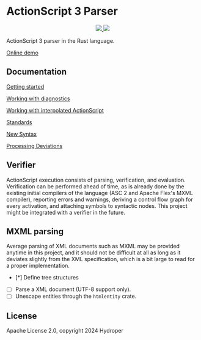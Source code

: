 # ActionScript 3 Parser

<p align="center">
  <a href="https://lib.rs/crates/as3_parser">
    <img src="https://img.shields.io/badge/lib.rs-green">
  </a>
  <a href="https://docs.rs/as3_parser">
    <img src="https://img.shields.io/badge/Rust%20API%20Documentation-gray">
  </a>
</p>

ActionScript 3 parser in the Rust language.

[Online demo](https://hydroper.github.io/as3parser/demo)

## Documentation

[Getting started](docs/getting-started.md)

[Working with diagnostics](docs/diagnostics.md)

[Working with interpolated ActionScript](docs/interpolation.md)

[Standards](docs/standards.md)

[New Syntax](docs/new-syntax.md)

[Processing Deviations](docs/processing-deviations.md)

## Verifier

ActionScript execution consists of parsing, verification, and evaluation. Verification can be performed ahead of time, as is already done by the existing initial compilers of the language (ASC 2 and Apache Flex's MXML compiler), reporting errors and warnings, deriving a control flow graph for every activation, and attaching symbols to syntactic nodes. This project might be integrated with a verifier in the future.

## MXML parsing

Average parsing of XML documents such as MXML may be provided anytime in this project, and it should not be difficult at all as long as it deviates slightly from the XML specification, which is a bit large to read for a proper implementation.

- [*] Define tree structures
- [ ] Parse a XML document (UTF-8 support only).
- [ ] Unescape entities through the `htmlentity` crate.

## License

Apache License 2.0, copyright 2024 Hydroper
